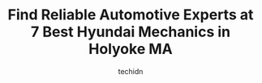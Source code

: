 ---
layout: ampstory
image: https://images.unsplash.com/photo-1603224683825-22b15546560d?ixlib=rb-4.0.3&ixid=MnwxMjA3fDB8MHxwaG90by1wYWdlfHx8fGVufDB8fHx8&auto=format&fit=crop&w=640&h=853&q=80
author: techidn
featured: false
description: If youre in need of trustworthy and skilled Hyundai Mechanic in Holyoke MA, USA, youll be pleased to discover the 7 best Hyundai Mechanic in town. Their expertise and commitment to custome
title: Find Reliable Automotive Experts at 7 Best Hyundai Mechanics in Holyoke MA
cover:
   title: Find Reliable Automotive Experts at 7 Best Hyundai Mechanics in Holyoke MA
   subtitle: Rickpate
   background: https://images.unsplash.com/photo-1603224683825-22b15546560d?ixlib=rb-4.0.3&ixid=MnwxMjA3fDB8MHxwaG90by1wYWdlfHx8fGVufDB8fHx8&auto=format&fit=crop&w=640&h=853&q=80

pages: 
 - layout: thirds
   top: <h1>#1 Rons Auto Care</h1>
   bottom: "<p>Had head gaskets done.  He took a couple weeks, but it came out good. (And he told us it would take that long.)He first flushed system out to look for leaKs.. It came out</p>"
   background: https://www.knot35.com/toplist/wp-content/uploads/2023/06/best-hyundai-mechanic-1-in-holyoke-ma-1685835577.jpeg
   backgroundblur: true
 - layout: thirds
   top: <h1>#2 Genes Ford & Chevrolet Services</h1>
   bottom: "<p>103 N Bridge St, Holyoke, MA 01040, United States</p>"
   background: https://www.knot35.com/toplist/wp-content/uploads/2023/06/best-hyundai-mechanic-2-in-holyoke-ma-1685835578.png
   cta:
      link: https://www.knot35.com/toplist/find-reliable-automotive-experts-at-7-best-hyundai-mechanics-in-holyoke-ma/
      text: Find Reliable Automotive Experts at 7 Best Hyundai Mechanics in Holyoke MA
 - layout: thirds
   top: <h1>#3 Riverside Auto & Cycle Services</h1>
   bottom: "<p>85 N Bridge St, Holyoke, MA 01040, United States</p>"
   background: https://www.knot35.com/toplist/wp-content/uploads/2023/06/best-hyundai-mechanic-3-in-holyoke-ma-1685835578.png
   cta:
      link: https://www.knot35.com/toplist/find-reliable-automotive-experts-at-7-best-hyundai-mechanics-in-holyoke-ma/
      text: Find Reliable Automotive Experts at 7 Best Hyundai Mechanics in Holyoke MA
 - layout: thirds
   top: <h1>#4 Hyundai Accessory Store</h1>
   bottom: "<p>150 Whiting Farms Rd, Holyoke, MA 01040, United States</p>"
   background: https://images.unsplash.com/photo-1557672172-298e090bd0f1?ixlib=rb-4.0.3&ixid=MnwxMjA3fDB8MHxwaG90by1wYWdlfHx8fGVufDB8fHx8&auto=format&fit=crop&w=640&h=853&q=80
   cta:
      link: https://www.knot35.com/toplist/find-reliable-automotive-experts-at-7-best-hyundai-mechanics-in-holyoke-ma/
      text: Find Reliable Automotive Experts at 7 Best Hyundai Mechanics in Holyoke MA
 - layout: thirds
   top: <h1>#5 Gary Rome Hyundai Service Center</h1>
   bottom: "<p>150 Whiting Farms Rd, Holyoke, MA 01040, United States</p>"
   background: https://images.unsplash.com/photo-1549241520-425e3dfc01cb?ixlib=rb-4.0.3&ixid=MnwxMjA3fDB8MHxwaG90by1wYWdlfHx8fGVufDB8fHx8&auto=format&fit=crop&w=640&h=853&q=80
   cta:
      link: https://www.knot35.com/toplist/find-reliable-automotive-experts-at-7-best-hyundai-mechanics-in-holyoke-ma/
      text: Find Reliable Automotive Experts at 7 Best Hyundai Mechanics in Holyoke MA
 - layout: thirds
   top: <h1>#6 Aw&t Auto Sales & Repair</h1>
   bottom: "<p>395 Maple St, Holyoke, MA 01040, United States</p>"
   background: https://images.unsplash.com/photo-1547366785-564103df7e13?ixlib=rb-4.0.3&ixid=MnwxMjA3fDB8MHxwaG90by1wYWdlfHx8fGVufDB8fHx8&auto=format&fit=crop&w=640&h=853&q=80
   cta:
      link: https://www.knot35.com/toplist/find-reliable-automotive-experts-at-7-best-hyundai-mechanics-in-holyoke-ma/
      text: Find Reliable Automotive Experts at 7 Best Hyundai Mechanics in Holyoke MA
 - layout: thirds
   top: <h1>#7 Julio Auto Repair</h1>
   bottom: "<p>775 High St, Holyoke, MA 01040, United States</p>"
   background: https://images.unsplash.com/photo-1509114397022-ed747cca3f65?ixlib=rb-4.0.3&ixid=MnwxMjA3fDB8MHxwaG90by1wYWdlfHx8fGVufDB8fHx8&auto=format&fit=crop&w=640&h=853&q=80
   cta:
      link: https://www.knot35.com/toplist/find-reliable-automotive-experts-at-7-best-hyundai-mechanics-in-holyoke-ma/
      text: Find Reliable Automotive Experts at 7 Best Hyundai Mechanics in Holyoke MA
 - layout: thirds
   middle: Continue reading...
   background: https://images.unsplash.com/photo-1531169509526-f8f1fdaa4a67?ixlib=rb-4.0.3&ixid=MnwxMjA3fDB8MHxwaG90by1wYWdlfHx8fGVufDB8fHx8&auto=format&fit=crop&w=640&h=853&q=80
   cta:
      link: https://www.knot35.com/toplist/find-reliable-automotive-experts-at-7-best-hyundai-mechanics-in-holyoke-ma/
      text: Find Reliable Automotive Experts at 7 Best Hyundai Mechanics in Holyoke MA
      
---